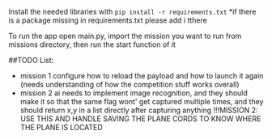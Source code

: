Install the needed libraries with `pip install -r requirements.txt`
*if there is a package missing in requirements.txt please add i tthere

To run the app open main.py, import the mission you want to run from missions directory, then run the start function of it


##TODO List:
- mission 1 configure how to reload the payload and how to launch it again (needs understanding of how the competition stuff works overall)
- mission 2 ai needs to implement image recognition, and they should make it so that the same flag wont' get captured multiple times, and they should return x,y in a list directly after capturing anything
!!!MISSION 2: USE THIS AND HANDLE SAVING THE PLANE CORDS TO KNOW WHERE THE PLANE IS LOCATED
